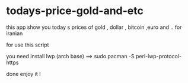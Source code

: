 # todays-price-gold-and-etc
this app show you today s prices of gold , dollar , bitcoin ,euro and .. for iranian


for use this script

you need install lwp (arch base) ==>   sudo pacman -S perl-lwp-protocol-https  



done enjoy it !
